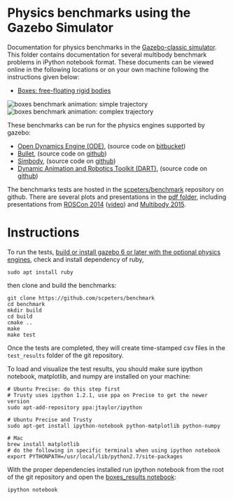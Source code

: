 # Physics benchmarks using the Gazebo Simulator

Documentation for physics benchmarks in the [Gazebo-classic simulator](http://classic.gazebosim.org).
This folder contains documentation for several multibody benchmark problems
in iPython notebook format.
These documents can be viewed online in the following locations
or on your own machine following the instructions given below:

* [Boxes: free-floating rigid bodies](boxes_description.ipynb)

![boxes benchmark animation: simple trajectory](img/boxes_5_simple.gif)
![boxes benchmark animation: complex trajectory](img/boxes_5_complex.gif)

These benchmarks can be run for the physics engines supported by gazebo:

* [Open Dynamics Engine (ODE)](http://ode.org), (source code on [bitbucket](https://bitbucket.org/odedevs/ode))
* [Bullet](https://pybullet.org/), (source code on [github](https://github.com/bulletphysics/bullet3))
* [Simbody](https://simtk.org/home/simbody), (source code on [github](https://github.com/simbody/simbody))
* [Dynamic Animation and Robotics Toolkit (DART)](http://dartsim.github.io), (source code on [github](https://github.com/dartsim/dart))

The benchmarks tests are hosted in the
[scpeters/benchmark](https://github.com/scpeters/benchmark)
repository on github.
There are several plots and presentations in the
[pdf folder](https://github.com/scpeters/benchmark/tree/master/pdf),
including presentations from
[ROSCon 2014](https://github.com/scpeters/benchmark/blob/master/pdf/roscon2014_scpeters.pdf)
([video](https://vimeo.com/107517366))
and [Multibody 2015](https://github.com/scpeters/benchmark/blob/master/pdf/multibody2015_scpeters.pdf).

# Instructions

To run the tests,
[build or install gazebo 6 or later
with the optional physics engines](https://classic.gazebosim.org/tutorials?tut=install_from_source&cat=install#OptionalPhysicsEngines),
check and install dependency of ruby,

~~~
sudo apt install ruby
~~~

then clone and build the benchmarks:

~~~
git clone https://github.com/scpeters/benchmark
cd benchmark
mkdir build
cd build
cmake ..
make
make test
~~~

Once the tests are completed,
they will create time-stamped csv files in the `test_results` folder of the git repository.

To load and visualize the test results, you should make sure ipython notebook, matplotlib, and numpy are installed on your machine:
~~~
# Ubuntu Precise: do this step first
# Trusty uses ipython 1.2.1, use ppa on Precise to get the newer version
sudo apt-add-repository ppa:jtaylor/ipython

# Ubuntu Precise and Trusty
sudo apt-get install ipython-notebook python-matplotlib python-numpy

# Mac
brew install matplotlib
# do the following in specific terminals when using ipython notebook
export PYTHONPATH=/usr/local/lib/python2.7/site-packages
~~~

With the proper dependencies installed run ipython notebook from the
root of the git repository and open the
[boxes_results notebook](http://nbviewer.ipython.org/github/scpeters/benchmark/blob/master/boxes_results.ipynb):

~~~
ipython notebook
~~~
